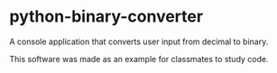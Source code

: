 # python-binary-converter
A console application that converts user input from decimal to binary.

This software was made as an example for classmates to study code.
